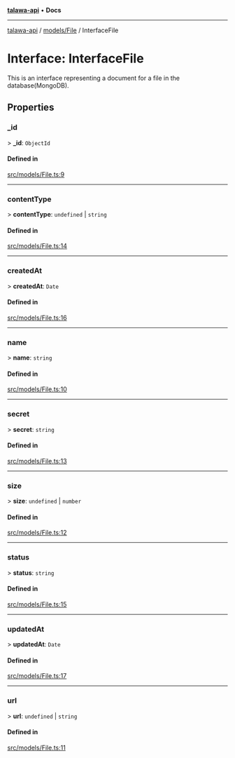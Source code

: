 [**talawa-api**](../../../README.md) • **Docs**

***

[talawa-api](../../../modules.md) / [models/File](../README.md) / InterfaceFile

# Interface: InterfaceFile

This is an interface representing a document for a file in the database(MongoDB).

## Properties

### \_id

\> **\_id**: `ObjectId`

#### Defined in

[src/models/File.ts:9](https://github.com/PalisadoesFoundation/talawa-api/blob/60937520d7a29ccf883a9c6a7c2d186bae92a81b/src/models/File.ts#L9)

***

### contentType

\> **contentType**: `undefined` \| `string`

#### Defined in

[src/models/File.ts:14](https://github.com/PalisadoesFoundation/talawa-api/blob/60937520d7a29ccf883a9c6a7c2d186bae92a81b/src/models/File.ts#L14)

***

### createdAt

\> **createdAt**: `Date`

#### Defined in

[src/models/File.ts:16](https://github.com/PalisadoesFoundation/talawa-api/blob/60937520d7a29ccf883a9c6a7c2d186bae92a81b/src/models/File.ts#L16)

***

### name

\> **name**: `string`

#### Defined in

[src/models/File.ts:10](https://github.com/PalisadoesFoundation/talawa-api/blob/60937520d7a29ccf883a9c6a7c2d186bae92a81b/src/models/File.ts#L10)

***

### secret

\> **secret**: `string`

#### Defined in

[src/models/File.ts:13](https://github.com/PalisadoesFoundation/talawa-api/blob/60937520d7a29ccf883a9c6a7c2d186bae92a81b/src/models/File.ts#L13)

***

### size

\> **size**: `undefined` \| `number`

#### Defined in

[src/models/File.ts:12](https://github.com/PalisadoesFoundation/talawa-api/blob/60937520d7a29ccf883a9c6a7c2d186bae92a81b/src/models/File.ts#L12)

***

### status

\> **status**: `string`

#### Defined in

[src/models/File.ts:15](https://github.com/PalisadoesFoundation/talawa-api/blob/60937520d7a29ccf883a9c6a7c2d186bae92a81b/src/models/File.ts#L15)

***

### updatedAt

\> **updatedAt**: `Date`

#### Defined in

[src/models/File.ts:17](https://github.com/PalisadoesFoundation/talawa-api/blob/60937520d7a29ccf883a9c6a7c2d186bae92a81b/src/models/File.ts#L17)

***

### url

\> **url**: `undefined` \| `string`

#### Defined in

[src/models/File.ts:11](https://github.com/PalisadoesFoundation/talawa-api/blob/60937520d7a29ccf883a9c6a7c2d186bae92a81b/src/models/File.ts#L11)
